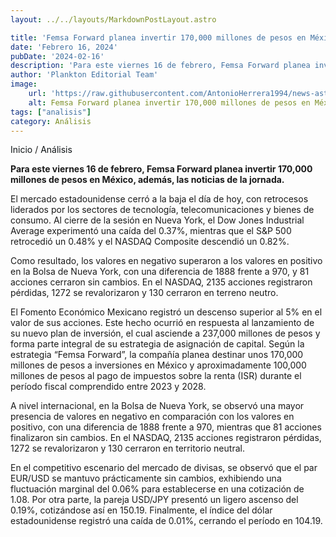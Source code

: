 ```yaml
---
layout: ../../layouts/MarkdownPostLayout.astro

title: 'Femsa Forward planea invertir 170,000 millones de pesos en México'
date: 'Febrero 16, 2024'
pubDate: '2024-02-16'
description: 'Para este viernes 16 de febrero, Femsa Forward planea invertir 170,000 millones de pesos en México, además, las noticias de la jornada.'
author: 'Plankton Editorial Team'
image:
    url: 'https://raw.githubusercontent.com/AntonioHerrera1994/news-astro/master/src/assets/analisis/analisis2.webp'
    alt: Femsa Forward planea invertir 170,000 millones de pesos en México, además, las noticias de la jornada.'
tags: ["analisis"]
category: Análisis
---
```

<span><a href="/" style="text-decoration:none;color:#0F1416">Inicio</a> / <a href="/analisis-financiero" style="text-decoration:none;color:#0F1416">Análisis</a></span>


<p style="font-weight: bold;">Para este viernes 16 de febrero, Femsa Forward planea invertir 170,000 millones de pesos en México, además, las noticias de la jornada.</p>


El mercado estadounidense cerró a la baja el día de hoy, con retrocesos liderados por los sectores de tecnología, telecomunicaciones y bienes de consumo. Al cierre de la sesión en Nueva York, el Dow Jones Industrial Average experimentó una caída del 0.37%, mientras que el S&P 500 retrocedió un 0.48% y el NASDAQ Composite descendió un 0.82%.

Como resultado, los valores en negativo superaron a los valores en positivo en la Bolsa de Nueva York, con una diferencia de 1888 frente a 970, y 81 acciones cerraron sin cambios. En el NASDAQ, 2135 acciones registraron pérdidas, 1272 se revalorizaron y 130 cerraron en terreno neutro.

El Fomento Económico Mexicano registró un descenso superior al 5% en el valor de sus acciones. Este hecho ocurrió en respuesta al lanzamiento de su nuevo plan de inversión, el cual asciende a 237,000 millones de pesos y forma parte integral de su estrategia de asignación de capital. Según la estrategia “Femsa Forward”, la compañía planea destinar unos 170,000 millones de pesos a inversiones en México y aproximadamente 100,000 millones de pesos al pago de impuestos sobre la renta (ISR) durante el período fiscal comprendido entre 2023 y 2028.

A nivel internacional, en la Bolsa de Nueva York, se observó una mayor presencia de valores en negativo en comparación con los valores en positivo, con una diferencia de 1888 frente a 970, mientras que 81 acciones finalizaron sin cambios. En el NASDAQ, 2135 acciones registraron pérdidas, 1272 se revalorizaron y 130 cerraron en territorio neutral.

En el competitivo escenario del mercado de divisas, se observó que el par EUR/USD se mantuvo prácticamente sin cambios, exhibiendo una fluctuación marginal del 0.06% para establecerse en una cotización de 1.08. Por otra parte, la pareja USD/JPY presentó un ligero ascenso del 0.19%, cotizándose así en 150.19. Finalmente, el índice del dólar estadounidense registró una caída  de 0.01%, cerrando el período en 104.19.